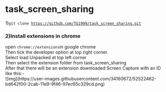 # task_screen_sharing
1)<code>git clone https://github.com/TG1999/task_screen_sharing.git</code>
<h3>2)Install extensions in chrome </h3>
open <code>chrome://extensions</code>in google chrome<br>
Then tick the developer option at top right corner.<br>
Select load Unpacked at top left corner<br>
Then select the extension folder from task_screen_sharing<br>
After that there will be an extension downloaded Screen Capture with an ID like this:-<br>
![img](https://user-images.githubusercontent.com/34160672/52522462-bd642f00-2cab-11e9-9f46-97ec65c329cd.png)


